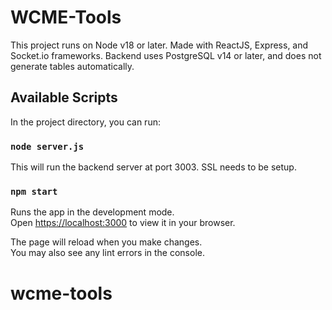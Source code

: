 # WCME-Tools

This project runs on Node v18 or later. Made with ReactJS, Express, and Socket.io frameworks.
Backend uses PostgreSQL v14 or later, and does not generate tables automatically.

## Available Scripts

In the project directory, you can run:

### `node server.js`

This will run the backend server at port 3003. SSL needs to be setup.

### `npm start`

Runs the app in the development mode.\
Open [https://localhost:3000](https://localhost:3000) to view it in your browser.

The page will reload when you make changes.\
You may also see any lint errors in the console.

# wcme-tools
